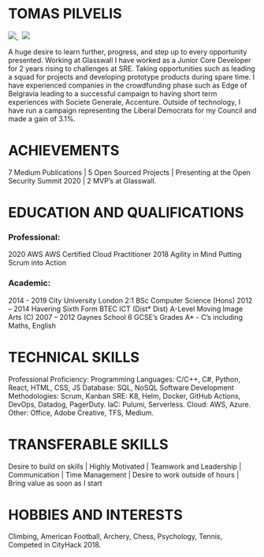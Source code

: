 # TOMAS PILVELIS
 <p>
  <a href="https://www.linkedin.com/in/tomas-pilvelis-5bb01b77/">
    <img src="https://img.shields.io/badge/tomas-pilvelis-5bb01b77?style=flat&logo=linkedin">
  </a> &nbsp;
 <a href="https://medium.com/@tpilvelis">
    <img src="https://img.shields.io/badge/tpilvelis-30302f?style=flat&logo=medium">
  </a>
</p>
A huge desire to learn further, progress, and step up to every opportunity presented. Working at Glasswall I have worked as a Junior Core Developer for 2 years rising to challenges at SRE. Taking opportunities such as leading a squad for projects and developing prototype products during spare time. I have experienced companies in the crowdfunding phase such as Edge of Belgravia leading to a successful campaign to having short term experiences with Societe Generale, Accenture. Outside of technology, I have run a campaign representing the Liberal Democrats for my Council and made a gain of 3.1%.

<!--

# PROFESSIONAL EXPERIENCE
### Glasswall Solutions					
- Site Reliability Engineer
- Software Developer - Core
- Junior Software Developer – Core

### Société Générale Corporate & Investment Banking
- Execution Product – CD

### Liberal Democrats
- Council Candidate

### Accenture
- Tech Visionary

### KAI Consulting
- Trainee Support and QA Analyst

### Camp Kweebec
- Camp Counsellor / Ropes Staff

-->

# ACHIEVEMENTS
7 Medium Publications | 5 Open Sourced Projects | Presenting at the Open Security Summit 2020 | 2 MVP’s at Glasswall.

# EDUCATION AND QUALIFICATIONS
### Professional:
2020		AWS				AWS Certified Cloud Practitioner
2018		Agility in Mind			Putting Scrum into Action
### Academic:
2014 - 2019	City University London	 	2:1 BSc Computer Science (Hons)
2012 – 2014 	Havering Sixth Form		BTEC ICT (Dist* Dist) A-Level Moving Image Arts (C)
2007 – 2012	Gaynes School			6 GCSE’s Grades A* - C’s including Maths, English 

# TECHNICAL SKILLS
Professional Proficiency: 
	Programming Languages:		 		C/C++, C#, Python, React, HTML, CSS, JS
Database: 					SQL, NoSQL
Software Development Methodologies: 		Scrum, Kanban
SRE: 						K8, Helm, Docker, GitHub Actions, DevOps, Datadog, PagerDuty.
IaC:						Pulumi, Serverless.
Cloud:						AWS, Azure.
Other: 						Office, Adobe Creative, TFS, Medium.

# TRANSFERABLE SKILLS
Desire to build on skills | Highly Motivated | Teamwork and Leadership | Communication | Time Management | Desire to work outside of hours | Bring value as soon as I start

# HOBBIES AND INTERESTS
Climbing, American Football, Archery, Chess, Psychology, Tennis, Competed in CityHack 2018.


<!--
**tomeriffic/tomeriffic** is a ✨ _special_ ✨ repository because its `README.md` (this file) appears on your GitHub profile.

Here are some ideas to get you started:

- 🔭 I’m currently working on ...
- 🌱 I’m currently learning ...
- 👯 I’m looking to collaborate on ...
- 🤔 I’m looking for help with ...
- 💬 Ask me about ...
- 📫 How to reach me: ...
- 😄 Pronouns: ...
- ⚡ Fun fact: ...
-->
